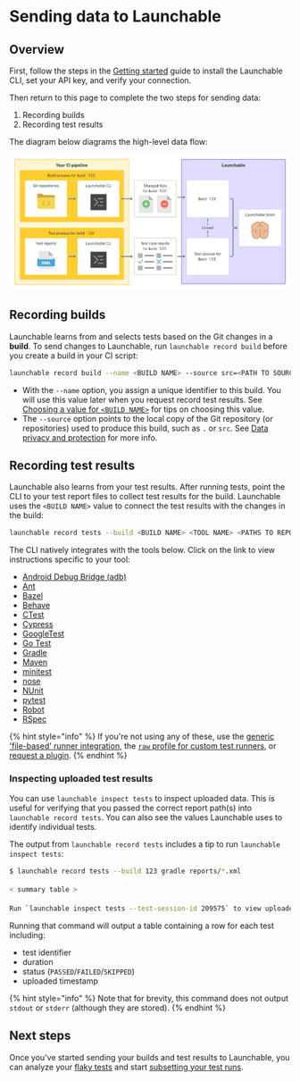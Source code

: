 # Sending data to Launchable

## Overview

First, follow the steps in the [Getting started](../getting-started/) guide to install the Launchable CLI, set your API key, and verify your connection.

Then return to this page to complete the two steps for sending data:

1. Recording builds
2. Recording test results

The diagram below diagrams the high-level data flow:

![](../.gitbook/assets/sending-data-diagram.png)

## Recording builds

Launchable learns from and selects tests based on the Git changes in a **build**. To send changes to Launchable, run `launchable record build` before you create a build in your CI script:

```bash
launchable record build --name <BUILD NAME> --source src=<PATH TO SOURCE>
```

* With the `--name` option, you assign a unique identifier to this build. You will use this value later when you request record test results. See [Choosing a value for `<BUILD NAME>`](choosing-a-value-for-build-name.md) for tips on choosing this value.
* The `--source` option points to the local copy of the Git repository \(or repositories\) used to produce this build, such as `.` or `src`. See [Data privacy and protection](../policies/data-privacy-and-protection/) for more info.

## Recording test results

Launchable also learns from your test results. After running tests, point the CLI to your test report files to collect test results for the build. Launchable uses the `<BUILD NAME>` value to connect the test results with the changes in the build:

```bash
launchable record tests --build <BUILD NAME> <TOOL NAME> <PATHS TO REPORT FILES>
```

The CLI natively integrates with the tools below. Click on the link to view instructions specific to your tool:

* [Android Debug Bridge \(adb\)](../resources/integrations/adb.md)
* [Ant](../resources/integrations/ant.md#recording-test-results)
* [Bazel](../resources/integrations/bazel.md#recording-test-results)
* [Behave](../resources/integrations/behave.md#recording-test-results)
* [CTest](../resources/integrations/ctest.md#recording-test-results)
* [Cypress](../resources/integrations/cypress.md#recording-test-results)
* [GoogleTest](../resources/integrations/googletest.md#recording-test-results)
* [Go Test](../resources/integrations/go-test.md#recording-test-results)
* [Gradle](../resources/integrations/gradle.md#recording-test-results)
* [Maven](../resources/integrations/maven.md#recording-test-results)
* [minitest](../resources/integrations/minitest.md#recording-test-results)
* [nose](../resources/integrations/nose.md#recording-test-results)
* [NUnit](../resources/integrations/nunit.md#recording-test-results)
* [pytest](../resources/integrations/pytest.md#recording-test-results)
* [Robot](../resources/integrations/robot.md#recording-test-results)
* [RSpec](../resources/integrations/rspec.md#recording-test-results)

{% hint style="info" %}
If you're not using any of these, use the [generic 'file-based' runner integration](using-the-generic-file-based-runner-integration.md), the [`raw` profile for custom test runners](../resources/integrations/raw.md), or [request a plugin](mailto:support@launchableinc.com?subject=Request%20a%20plugin).
{% endhint %}

### Inspecting uploaded test results

You can use `launchable inspect tests` to inspect uploaded data. This is useful for verifying that you passed the correct report path\(s\) into `launchable record tests`. You can also see the values Launchable uses to identify individual tests.

The output from `launchable record tests` includes a tip to run `launchable inspect tests`:

```bash
$ launchable record tests --build 123 gradle reports/*.xml

< summary table >

Run `launchable inspect tests --test-session-id 209575` to view uploaded test results
```

Running that command will output a table containing a row for each test including:

* test identifier
* duration
* status \(`PASSED`/`FAILED`/`SKIPPED`\)
* uploaded timestamp

{% hint style="info" %}
Note that for brevity, this command does not output `stdout` or `stderr` \(although they are stored\).
{% endhint %}

## Next steps

Once you've started sending your builds and test results to Launchable, you can analyze your [flaky tests](../insights/flaky-tests.md) and start [subsetting your test runs](../actions/subsetting-your-test-runs.md).

